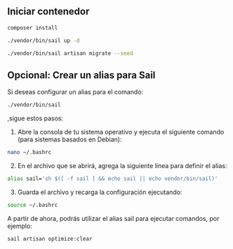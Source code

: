 ## Iniciar contenedor

```bash
composer install
```

```bash
./vendor/bin/sail up -d
```

```bash
./vendor/bin/sail artisan migrate --seed
```

## Opcional: Crear un alias para Sail

Si deseas configurar un alias para el comando:

```bash
./vendor/bin/sail
```
,sigue estos pasos:

1. Abre la consola de tu sistema operativo y ejecuta el siguiente comando (para sistemas basados en Debian):

```bash
nano ~/.bashrc
```

2. En el archivo que se abrirá, agrega la siguiente línea para definir el alias:

```bash
alias sail='sh $([ -f sail ] && echo sail || echo vendor/bin/sail)'
```

3. Guarda el archivo y recarga la configuración ejecutando:

```bash
source ~/.bashrc
```

A partir de ahora, podrás utilizar el alias sail para ejecutar comandos, por ejemplo:

```bash
sail artisan optimize:clear
```

